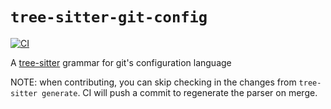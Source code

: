 # `tree-sitter-git-config`

[![CI](https://github.com/the-mikedavis/tree-sitter-git-config/actions/workflows/ci.yml/badge.svg)](https://github.com/the-mikedavis/tree-sitter-git-config/actions/workflows/ci.yml)

A [tree-sitter](https://tree-sitter.github.io/tree-sitter/) grammar for git's configuration language

NOTE: when contributing, you can skip checking in the changes from `tree-sitter generate`. CI will push a commit to regenerate the parser on merge.
